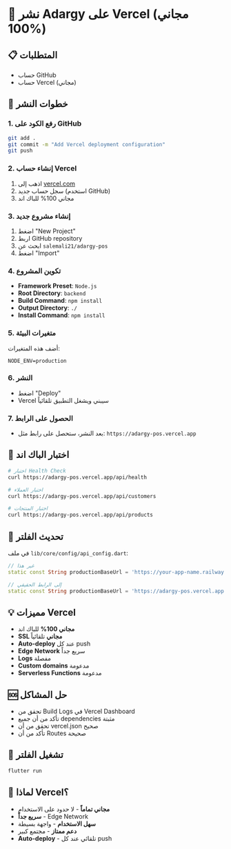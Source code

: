 # 🚀 نشر Adargy على Vercel (مجاني 100%)

## 📋 المتطلبات
- حساب GitHub
- حساب Vercel (مجاني)

## 🚀 خطوات النشر

### 1. رفع الكود على GitHub
```bash
git add .
git commit -m "Add Vercel deployment configuration"
git push
```

### 2. إنشاء حساب Vercel
1. اذهب إلى [vercel.com](https://vercel.com)
2. سجل حساب جديد (استخدم GitHub)
3. مجاني 100% للباك اند

### 3. إنشاء مشروع جديد
1. اضغط "New Project"
2. اربط GitHub repository
3. ابحث عن `salemali21/adargy-pos`
4. اضغط "Import"

### 4. تكوين المشروع
- **Framework Preset**: `Node.js`
- **Root Directory**: `backend`
- **Build Command**: `npm install`
- **Output Directory**: `./`
- **Install Command**: `npm install`

### 5. متغيرات البيئة
أضف هذه المتغيرات:
```
NODE_ENV=production
```

### 6. النشر
- اضغط "Deploy"
- Vercel سيبني ويشغل التطبيق تلقائياً

### 7. الحصول على الرابط
- بعد النشر، ستحصل على رابط مثل:
  `https://adargy-pos.vercel.app`

## 🔧 اختبار الباك اند
```bash
# اختبار Health Check
curl https://adargy-pos.vercel.app/api/health

# اختبار العملاء
curl https://adargy-pos.vercel.app/api/customers

# اختبار المنتجات
curl https://adargy-pos.vercel.app/api/products
```

## 🔗 تحديث الفلتر
في ملف `lib/core/config/api_config.dart`:
```dart
// غير هذا
static const String productionBaseUrl = 'https://your-app-name.railway.app';

// إلى الرابط الحقيقي
static const String productionBaseUrl = 'https://adargy-pos.vercel.app';
```

## 💡 مميزات Vercel
- **مجاني 100%** للباك اند
- **SSL مجاني** تلقائياً
- **Auto-deploy** عند كل push
- **Edge Network** سريع جداً
- **Logs** مفصلة
- **Custom domains** مدعومة
- **Serverless Functions** مدعومة

## 🆘 حل المشاكل
- تحقق من Build Logs في Vercel Dashboard
- تأكد من أن جميع dependencies مثبتة
- تحقق من أن vercel.json صحيح
- تأكد من أن Routes صحيحة

## 📱 تشغيل الفلتر
```bash
flutter run
```

## 🎯 لماذا Vercel؟
- **مجاني تماماً** - لا حدود على الاستخدام
- **سريع جداً** - Edge Network
- **سهل الاستخدام** - واجهة بسيطة
- **دعم ممتاز** - مجتمع كبير
- **Auto-deploy** - تلقائي عند كل push 